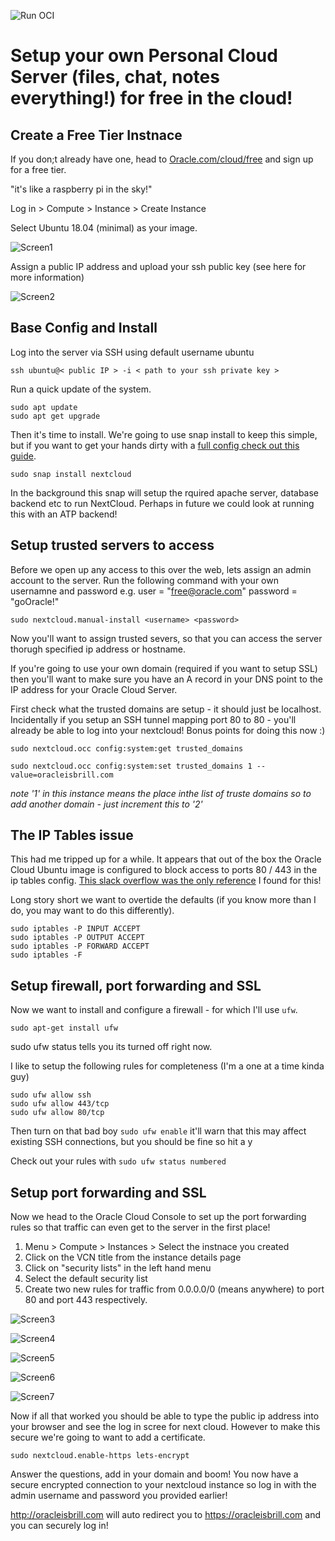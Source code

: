 ![Run OCI](/Assets/RUN-OCI-header.png)

# Setup your own Personal Cloud Server (files, chat, notes everything!) for free in the cloud!

## Create a Free Tier Instnace

If you don;t already have one, head to [Oracle.com/cloud/free](https://www.oracle.com/cloud/free/) and sign up for a free tier.

"it's like a raspberry pi in the sky!"

Log in > Compute > Instance > Create Instance

Select Ubuntu 18.04 (minimal) as your image.

![Screen1](/Assets/pcs-1.png)

Assign a public IP address and upload your ssh public key (see here for more information)

![Screen2](/Assets/pcs-2.png)

## Base Config and Install

Log into the server via SSH using default username ubuntu

`ssh ubuntu@< public IP > -i < path to your ssh private key >`

Run a quick update of the system.

```
sudo apt update 
sudo apt get upgrade
```

Then it's time to install. We're going to use snap install to keep this simple, but if you want to get your hands dirty with a [full config check out this guide](https://www.linux.com/tutorials/how-install-nextcloud-server-ubuntu/).

`sudo snap install nextcloud`

In the background this snap will setup the rquired apache server, database backend etc to run NextCloud. Perhaps in future we could look at running this with an ATP backend!

## Setup trusted servers to access 

Before we open up any access to this over the web, lets assign an admin account to the server. Run the following command with your own usernamne and password e.g. user = "free@oracle.com" password = "goOracle!"

`sudo nextcloud.manual-install <username> <password>`

Now you'll want to assign trusted severs, so that you can access the server thorugh specified ip address or hostname.

If you're going to use your own domain (required if you want to setup SSL) then you'll want to make sure you have an A record in your DNS point to the IP address for your Oracle Cloud Server.

First check what the trusted domains are setup - it should just be localhost.  Incidentally if you setup an SSH tunnel mapping port 80 to 80 - you'll already be able to log into your nextcloud! Bonus points for doing this now :)

`sudo nextcloud.occ config:system:get trusted_domains`

`sudo nextcloud.occ config:system:set trusted_domains 1 --value=oracleisbrill.com`

*note '1' in this instance means the place inthe list of truste domains so to add another domain - just increment this to '2'*

## The IP Tables issue

This had me tripped up for a while. It appears that out of the box the Oracle Cloud Ubuntu image is configured to block access to ports 80 / 443 in the ip tables config. [This slack overflow was the only reference](https://stackoverflow.com/questions/54794217/opening-port-80-on-oracle-cloud-infrastructure-compute-node) I found for this!

Long story short we want to overtide the defaults (if you know more than I do, you may want to do this differently).

```
sudo iptables -P INPUT ACCEPT
sudo iptables -P OUTPUT ACCEPT
sudo iptables -P FORWARD ACCEPT
sudo iptables -F
```

## Setup firewall, port forwarding and SSL

Now we want to install and configure a firewall - for which I'll use `ufw`.

`sudo apt-get install ufw`

sudo ufw status
tells you its turned off right now.

I like to setup the following rules for completeness (I'm a one at a time kinda guy)

```
sudo ufw allow ssh
sudo ufw allow 443/tcp
sudo ufw allow 80/tcp
```

Then turn on that bad boy `sudo ufw enable` it'll warn that this may affect existing SSH connections, but you should be fine so hit a y

Check out your rules with `sudo ufw status numbered`

## Setup port forwarding and SSL

Now we head to the Oracle Cloud Console to set up the port forwarding rules so that traffic can even get to the server in the first place!

1. Menu > Compute > Instances > Select the instnace you created
2. Click on the VCN title from the instance details page
3. Click on "security lists" in the left hand menu
4. Select the default security list
5. Create two new rules for traffic from 0.0.0.0/0 (means anywhere) to port 80 and port 443 respectively.

![Screen3](/Assets/pcs-3.png)

![Screen4](/Assets/pcs-4.png)

![Screen5](/Assets/pcs-5.png)

![Screen6](/Assets/pcs-6.png)

![Screen7](/Assets/pcs-7.png)

Now if all that worked you should be able to type the public ip address into your browser and see the log in scree for next cloud. However to make this secure we're going to want to add a certificate.

`sudo nextcloud.enable-https lets-encrypt`

Answer the questions, add in your domain and boom! You now have a secure encrypted connection to your nextcloud instance so log in with the admin username and password you provided earlier!

http://oracleisbrill.com
will auto redirect you to https://oracleisbrill.com and you can securely log in!
